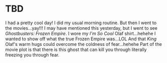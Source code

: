 # TBD

I had a pretty cool day! I did my usual morning routine. But then I went to the movies...yay!!! I may have mentioned this yesterday, but I went to see *Ghostbusters: Frozen Empire*. I wore my *I'm So Cool* Olaf shirt...hehehe I wanted to show off what the true Frozen Empire was...LOL And that *King* Olaf's warm hugs could overcome the coldness of fear...hehehe Part of the movie plot is that there is this ghost that can kill you through literally freezing you through fear.

